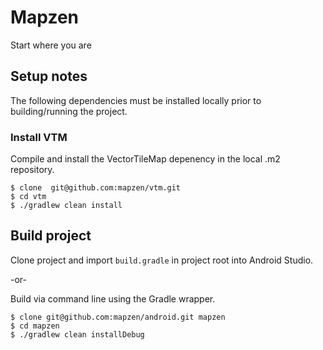 # Mapzen

Start where you are

## Setup notes

The following dependencies must be installed locally prior to building/running the project.

### Install VTM

Compile and install the VectorTileMap depenency in the local .m2 repository.

<pre><code>$ clone	git@github.com:mapzen/vtm.git
$ cd vtm
$ ./gradlew clean install
</pre></code>

## Build project

Clone project and import `build.gradle` in project root into Android Studio.

-or-

Build via command line using the Gradle wrapper.

<pre><code>$ clone git@github.com:mapzen/android.git mapzen
$ cd mapzen
$ ./gradlew clean installDebug
</pre></code>